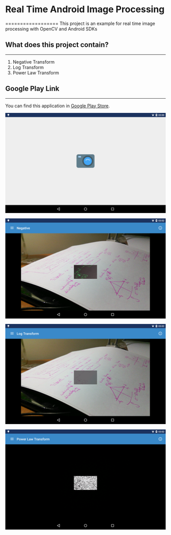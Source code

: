 # Real Time Android Image Processing
==================
This project is an example for real time image processing with OpenCV and Android SDKs

## What does this project contain?
------------------
1. Negative Transform
2. Log Transform
3. Power Law Transform

## Google Play Link
------------------
You can find this application in [Google Play Store](https://play.google.com/store/apps/details?id=com.suleymanbilgin.cmeimageprocessing/).

![1](1.png)

![2](2.png)

![3](3.png)

![4](4.png)
